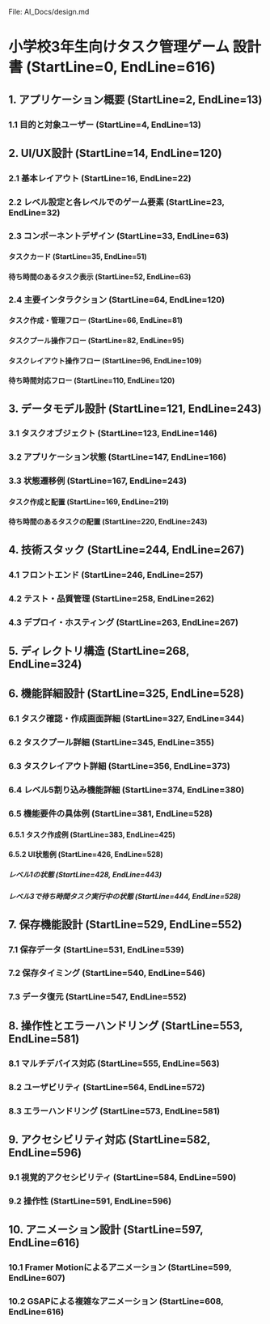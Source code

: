 File: AI_Docs/design.md
# 小学校3年生向けタスク管理ゲーム 設計書 (StartLine=0, EndLine=616)
## 1. アプリケーション概要 (StartLine=2, EndLine=13)
### 1.1 目的と対象ユーザー (StartLine=4, EndLine=13)
## 2. UI/UX設計 (StartLine=14, EndLine=120)
### 2.1 基本レイアウト (StartLine=16, EndLine=22)
### 2.2 レベル設定と各レベルでのゲーム要素 (StartLine=23, EndLine=32)
### 2.3 コンポーネントデザイン (StartLine=33, EndLine=63)
#### タスクカード (StartLine=35, EndLine=51)
#### 待ち時間のあるタスク表示 (StartLine=52, EndLine=63)
### 2.4 主要インタラクション (StartLine=64, EndLine=120)
#### タスク作成・管理フロー (StartLine=66, EndLine=81)
#### タスクプール操作フロー (StartLine=82, EndLine=95)
#### タスクレイアウト操作フロー (StartLine=96, EndLine=109)
#### 待ち時間対応フロー (StartLine=110, EndLine=120)
## 3. データモデル設計 (StartLine=121, EndLine=243)
### 3.1 タスクオブジェクト (StartLine=123, EndLine=146)
### 3.2 アプリケーション状態 (StartLine=147, EndLine=166)
### 3.3 状態遷移例 (StartLine=167, EndLine=243)
#### タスク作成と配置 (StartLine=169, EndLine=219)
#### 待ち時間のあるタスクの配置 (StartLine=220, EndLine=243)
## 4. 技術スタック (StartLine=244, EndLine=267)
### 4.1 フロントエンド (StartLine=246, EndLine=257)
### 4.2 テスト・品質管理 (StartLine=258, EndLine=262)
### 4.3 デプロイ・ホスティング (StartLine=263, EndLine=267)
## 5. ディレクトリ構造 (StartLine=268, EndLine=324)
## 6. 機能詳細設計 (StartLine=325, EndLine=528)
### 6.1 タスク確認・作成画面詳細 (StartLine=327, EndLine=344)
### 6.2 タスクプール詳細 (StartLine=345, EndLine=355)
### 6.3 タスクレイアウト詳細 (StartLine=356, EndLine=373)
### 6.4 レベル5割り込み機能詳細 (StartLine=374, EndLine=380)
### 6.5 機能要件の具体例 (StartLine=381, EndLine=528)
#### 6.5.1 タスク作成例 (StartLine=383, EndLine=425)
#### 6.5.2 UI状態例 (StartLine=426, EndLine=528)
##### レベル1の状態 (StartLine=428, EndLine=443)
##### レベル3で待ち時間タスク実行中の状態 (StartLine=444, EndLine=528)
## 7. 保存機能設計 (StartLine=529, EndLine=552)
### 7.1 保存データ (StartLine=531, EndLine=539)
### 7.2 保存タイミング (StartLine=540, EndLine=546)
### 7.3 データ復元 (StartLine=547, EndLine=552)
## 8. 操作性とエラーハンドリング (StartLine=553, EndLine=581)
### 8.1 マルチデバイス対応 (StartLine=555, EndLine=563)
### 8.2 ユーザビリティ (StartLine=564, EndLine=572)
### 8.3 エラーハンドリング (StartLine=573, EndLine=581)
## 9. アクセシビリティ対応 (StartLine=582, EndLine=596)
### 9.1 視覚的アクセシビリティ (StartLine=584, EndLine=590)
### 9.2 操作性 (StartLine=591, EndLine=596)
## 10. アニメーション設計 (StartLine=597, EndLine=616)
### 10.1 Framer Motionによるアニメーション (StartLine=599, EndLine=607)
### 10.2 GSAPによる複雑なアニメーション (StartLine=608, EndLine=616)